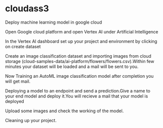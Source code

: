 # cloudass3
Deploy machine learning model in google cloud

Open Google cloud platform and open Vertex AI under Artificial Intelligence

In the Vertex AI dashboard set up your project and environment by clicking on create dataset

Create an image classification dataset and importing images from cloud storage (cloud-samples-data/ai-platform/flowers/flowers.csv).Within few minutes your dataset will be loaded and a mail will be sent to you.

Now Training an AutoML image classification model after completion you will get mail.

Deploying a model to an endpoint and send a prediction.Give a name to your end model and deploy it.You will recieve a mail that your model is deployed

Upload some images and check the working of the model.

Cleaning up your project.
